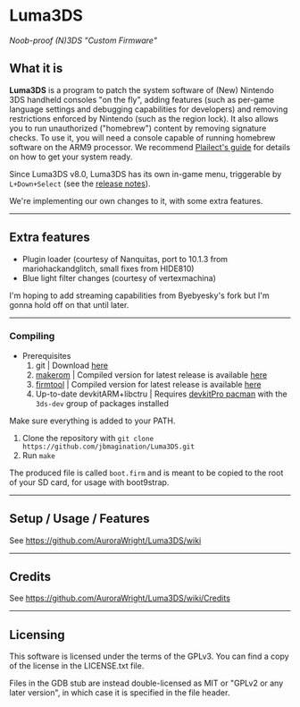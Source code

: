 # Luma3DS
*Noob-proof (N)3DS "Custom Firmware"*

## What it is

**Luma3DS** is a program to patch the system software of (New) Nintendo 3DS handheld consoles "on the fly", adding features (such as per-game language settings and debugging capabilities for developers) and removing restrictions enforced by Nintendo (such as the region lock).
It also allows you to run unauthorized ("homebrew") content by removing signature checks.
To use it, you will need a console capable of running homebrew software on the ARM9 processor. We recommend [Plailect's guide](https://3ds.hacks.guide/) for details on how to get your system ready.

Since Luma3DS v8.0, Luma3DS has its own in-game menu, triggerable by `L+Down+Select` (see the [release notes](https://github.com/AuroraWright/Luma3DS/releases/tag/v8.0)).

We're implementing our own changes to it, with some extra features.

---

## Extra features

- Plugin loader (courtesy of Nanquitas, port to 10.1.3 from mariohackandglitch, small fixes from HIDE810)
- Blue light filter changes (courtesy of vertexmachina)

I'm hoping to add streaming capabilities from Byebyesky's fork but I'm gonna hold off on that until later.

---

### Compiling
* Prerequisites
    1. git | Download [here](https://git-scm.com)
    2. [makerom](https://github.com/jakcron/Project_CTR) | Compiled version for latest release is available [here](https://github.com/jbmagination/Luma3DS/releases/tag/compile)
    3. [firmtool](https://github.com/TuxSH/firmtool) | Compiled version for latest release is available [here](https://github.com/jbmagination/Luma3DS/releases/tag/compile)
    4. Up-to-date devkitARM+libctru | Requires [devkitPro pacman](https://devkitpro.org/wiki/devkitPro_pacman) with the `3ds-dev` group of packages installed
  
Make sure everything is added to your PATH.
    
1. Clone the repository with `git clone https://github.com/jbmagination/Luma3DS.git`
2. Run `make`
    
The produced file is called `boot.firm` and is meant to be copied to the root of your SD card, for usage with boot9strap.

---

## Setup / Usage / Features

See https://github.com/AuroraWright/Luma3DS/wiki

---

## Credits

See https://github.com/AuroraWright/Luma3DS/wiki/Credits

---

## Licensing

This software is licensed under the terms of the GPLv3.
You can find a copy of the license in the LICENSE.txt file.

Files in the GDB stub are instead double-licensed as MIT or "GPLv2 or any later version", in which case it is specified in the file header.
